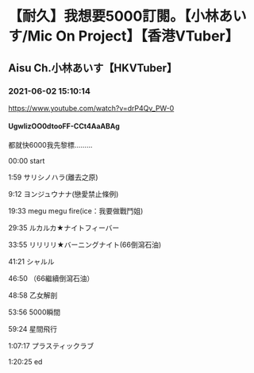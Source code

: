 # 【耐久】我想要5000訂閱。【小林あいす/Mic On Project】【香港VTuber】
## Aisu Ch.小林あいす【HKVTuber】
### 2021-06-02 15:10:14
https://www.youtube.com/watch?v=drP4Qv_PW-0
#### UgwlizOO0dtooFF-CCt4AaABAg
都就快6000我先黎標………

00:00 start

1:59 サリシノハラ(離去之原) 

9:12 ヨンジュウナナ(戀愛禁止條例)

19:33 megu megu fire(ice：我要做戰鬥姐)

29:35 ルカルカ★ナイトフィーバー

33:55 リリリリ★バーニングナイト(66倒瀉石油)

41:21 シャルル

46:50 （66繼續倒瀉石油）

48:58 乙女解剖

53:56 5000瞬間

59:24 星間飛行

1:07:17 プラスティックラブ

1:20:25 ed

